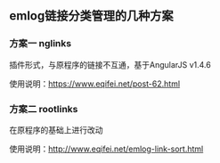 ## emlog链接分类管理的几种方案

### 方案一 nglinks
插件形式，与原程序的链接不互通，基于AngularJS v1.4.6

使用说明：https://www.eqifei.net/post-62.html

### 方案二 rootlinks
在原程序的基础上进行改动

使用说明：http://www.eqifei.net/emlog-link-sort.html